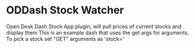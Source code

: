 # ODDash Stock Watcher
Open Desk Dash Stock App plugin, will pull prices of current stocks and display them
This is an example dash that uses the get args for arguments.
To pick a stock set "GET" arguments as 'stock=<STOCK>'
